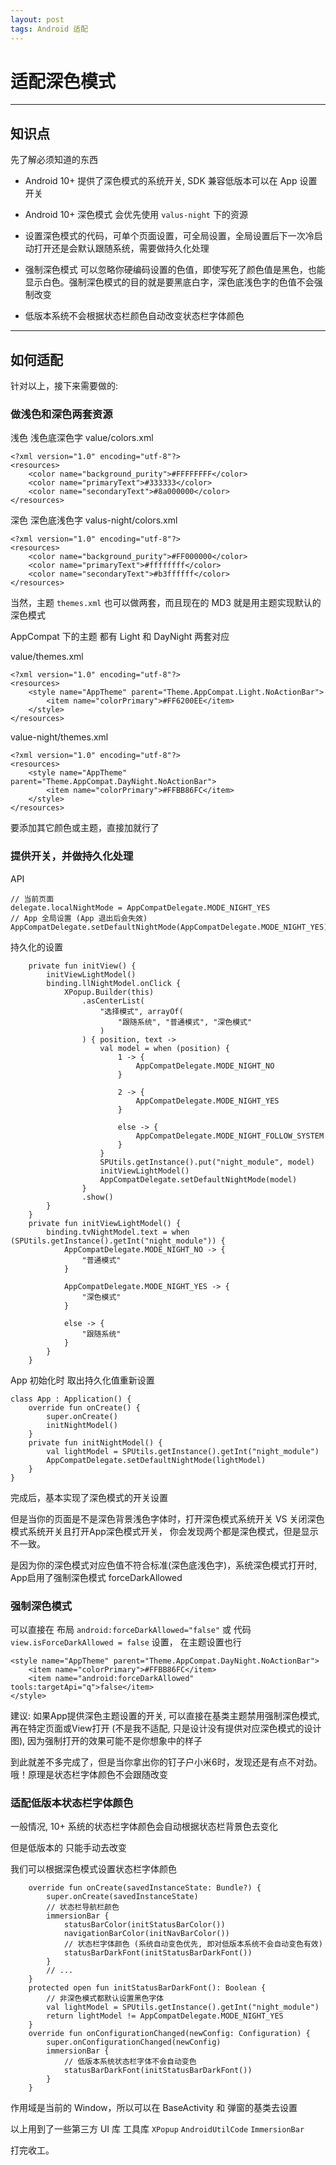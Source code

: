 ```yaml
---
layout: post
tags: Android 适配
---
```


# 适配深色模式

---

## 知识点

先了解必须知道的东西

- Android 10+ 提供了深色模式的系统开关, SDK 兼容低版本可以在 App 设置开关

- Android 10+ 深色模式 会优先使用 `valus-night` 下的资源

- 设置深色模式的代码，可单个页面设置，可全局设置，全局设置后下一次冷启动打开还是会默认跟随系统，需要做持久化处理

- 强制深色模式 可以忽略你硬编码设置的色值，即使写死了颜色值是黑色，也能显示白色。强制深色模式的目的就是要黑底白字，深色底浅色字的色值不会强制改变

- 低版本系统不会根据状态栏颜色自动改变状态栏字体颜色

---

## 如何适配

针对以上，接下来需要做的:

### 做浅色和深色两套资源

浅色 浅色底深色字
value/colors.xml
```
<?xml version="1.0" encoding="utf-8"?>
<resources>
    <color name="background_purity">#FFFFFFFF</color>
    <color name="primaryText">#333333</color>
    <color name="secondaryText">#8a000000</color>
</resources>
```

深色 深色底浅色字
valus-night/colors.xml
```
<?xml version="1.0" encoding="utf-8"?>
<resources>
    <color name="background_purity">#FF000000</color>
    <color name="primaryText">#ffffffff</color>
    <color name="secondaryText">#b3ffffff</color>
</resources>
```

当然，主题 `themes.xml` 也可以做两套，而且现在的 MD3 就是用主题实现默认的深色模式

AppCompat 下的主题 都有 Light 和 DayNight 两套对应

value/themes.xml
```
<?xml version="1.0" encoding="utf-8"?>
<resources>
    <style name="AppTheme" parent="Theme.AppCompat.Light.NoActionBar">
        <item name="colorPrimary">#FF6200EE</item>
    </style>
</resources>
```

value-night/themes.xml
```
<?xml version="1.0" encoding="utf-8"?>
<resources>
    <style name="AppTheme" parent="Theme.AppCompat.DayNight.NoActionBar">
        <item name="colorPrimary">#FFBB86FC</item>
    </style>
</resources>
```

要添加其它颜色或主题，直接加就行了

### 提供开关，并做持久化处理

API
```
// 当前页面
delegate.localNightMode = AppCompatDelegate.MODE_NIGHT_YES
// App 全局设置 (App 退出后会失效)
AppCompatDelegate.setDefaultNightMode(AppCompatDelegate.MODE_NIGHT_YES)
```

持久化的设置
```
    private fun initView() {
        initViewLightModel()
        binding.llNightModel.onClick {
            XPopup.Builder(this)
                .asCenterList(
                    "选择模式", arrayOf(
                        "跟随系统", "普通模式", "深色模式"
                    )
                ) { position, text ->
                    val model = when (position) {
                        1 -> {
                            AppCompatDelegate.MODE_NIGHT_NO
                        }

                        2 -> {
                            AppCompatDelegate.MODE_NIGHT_YES
                        }

                        else -> {
                            AppCompatDelegate.MODE_NIGHT_FOLLOW_SYSTEM
                        }
                    }
                    SPUtils.getInstance().put("night_module", model)
                    initViewLightModel()
                    AppCompatDelegate.setDefaultNightMode(model)
                }
                .show()
        }
    }
    private fun initViewLightModel() {
        binding.tvNightModel.text = when (SPUtils.getInstance().getInt("night_module")) {
            AppCompatDelegate.MODE_NIGHT_NO -> {
                "普通模式"
            }

            AppCompatDelegate.MODE_NIGHT_YES -> {
                "深色模式"
            }

            else -> {
                "跟随系统"
            }
        }
    }
```

App 初始化时 取出持久化值重新设置
```
class App : Application() {
    override fun onCreate() {
        super.onCreate()
        initNightModel()
    }
    private fun initNightModel() {
        val lightModel = SPUtils.getInstance().getInt("night_module")
        AppCompatDelegate.setDefaultNightMode(lightModel)
    }
}
```

完成后，基本实现了深色模式的开关设置

但是当你的页面是不是深色背景浅色字体时，打开深色模式系统开关 VS 关闭深色模式系统开关且打开App深色模式开关，
你会发现两个都是深色模式，但是显示不一致。

是因为你的深色模式对应色值不符合标准(深色底浅色字)，系统深色模式打开时, App启用了强制深色模式 forceDarkAllowed

### 强制深色模式

可以直接在 布局 `android:forceDarkAllowed="false"` 或 代码 `view.isForceDarkAllowed = false` 设置，
在主题设置也行
```
<style name="AppTheme" parent="Theme.AppCompat.DayNight.NoActionBar">
    <item name="colorPrimary">#FFBB86FC</item>
    <item name="android:forceDarkAllowed" tools:targetApi="q">false</item>
</style>
```

建议: 如果App提供深色主题设置的开关, 可以直接在基类主题禁用强制深色模式, 
再在特定页面或View打开 (不是我不适配, 只是设计没有提供对应深色模式的设计图), 
因为强制打开的效果可能不是你想象中的样子

到此就差不多完成了，但是当你拿出你的钉子户小米6时，发现还是有点不对劲。哦！原理是状态栏字体颜色不会跟随改变

### 适配低版本状态栏字体颜色

一般情况, 10+ 系统的状态栏字体颜色会自动根据状态栏背景色去变化

但是低版本的 只能手动去改变

我们可以根据深色模式设置状态栏字体颜色
```
    override fun onCreate(savedInstanceState: Bundle?) {
        super.onCreate(savedInstanceState)
        // 状态栏导航栏颜色
        immersionBar {
            statusBarColor(initStatusBarColor())
            navigationBarColor(initNavBarColor())
            // 状态栏字体颜色 (系统自动变色优先, 即对低版本系统不会自动变色有效)
            statusBarDarkFont(initStatusBarDarkFont())
        }
        // ...
    }
    protected open fun initStatusBarDarkFont(): Boolean {
        // 非深色模式都默认设置黑色字体
        val lightModel = SPUtils.getInstance().getInt("night_module")
        return lightModel != AppCompatDelegate.MODE_NIGHT_YES
    }
    override fun onConfigurationChanged(newConfig: Configuration) {
        super.onConfigurationChanged(newConfig)
        immersionBar {
            // 低版本系统状态栏字体不会自动变色
            statusBarDarkFont(initStatusBarDarkFont())
        }
    }
```

作用域是当前的 Window，所以可以在 BaseActivity 和 弹窗的基类去设置

以上用到了一些第三方 UI 库 工具库 `XPopup` `AndroidUtilCode` `ImmersionBar`

打完收工。
